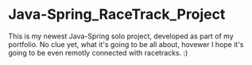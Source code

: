 # Java-Spring_RaceTrack_Project
This is my newest Java-Spring solo project, developed as part of my portfolio.
No clue yet, what it's going to be all about, hovewer I hope it's going to be even remotly connected with racetracks. :)
